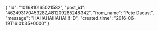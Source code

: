  {
   "id": "1016810165021582",
   "post_id": "462493170453287_481209285248342",
   "from_name": "Pete Daoust",
   "message": "HAHAHAHAHA!!!! :D",
   "created_time": "2016-06-19T16:01:35+0000"
 }
